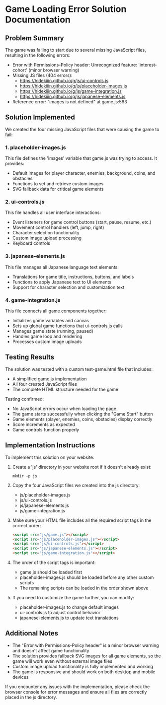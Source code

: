 # Game Loading Error Solution Documentation

## Problem Summary
The game was failing to start due to several missing JavaScript files, resulting in the following errors:
- Error with Permissions-Policy header: Unrecognized feature: 'interest-cohort' (minor browser warning)
- Missing JS files (404 errors):
  - https://hidekiiin.github.io/g/js/ui-controls.js
  - https://hidekiiin.github.io/g/js/placeholder-images.js
  - https://hidekiiin.github.io/g/js/game-integration.js
  - https://hidekiiin.github.io/g/js/japanese-elements.js
- Reference error: "images is not defined" at game.js:563

## Solution Implemented
We created the four missing JavaScript files that were causing the game to fail:

### 1. placeholder-images.js
This file defines the 'images' variable that game.js was trying to access. It provides:
- Default images for player character, enemies, background, coins, and obstacles
- Functions to set and retrieve custom images
- SVG fallback data for critical game elements

### 2. ui-controls.js
This file handles all user interface interactions:
- Event listeners for game control buttons (start, pause, resume, etc.)
- Movement control handlers (left, jump, right)
- Character selection functionality
- Custom image upload processing
- Keyboard controls

### 3. japanese-elements.js
This file manages all Japanese language text elements:
- Translations for game title, instructions, buttons, and labels
- Functions to apply Japanese text to UI elements
- Support for character selection and customization text

### 4. game-integration.js
This file connects all game components together:
- Initializes game variables and canvas
- Sets up global game functions that ui-controls.js calls
- Manages game state (running, paused)
- Handles game loop and rendering
- Processes custom image uploads

## Testing Results
The solution was tested with a custom test-game.html file that includes:
- A simplified game.js implementation
- All four created JavaScript files
- The complete HTML structure needed for the game

Testing confirmed:
- No JavaScript errors occur when loading the page
- The game starts successfully when clicking the "Game Start" button
- Game elements (player, enemies, coins, obstacles) display correctly
- Score increments as expected
- Game controls function properly

## Implementation Instructions

To implement this solution on your website:

1. Create a 'js' directory in your website root if it doesn't already exist:
   ```
   mkdir -p js
   ```

2. Copy the four JavaScript files we created into the js directory:
   - js/placeholder-images.js
   - js/ui-controls.js
   - js/japanese-elements.js
   - js/game-integration.js

3. Make sure your HTML file includes all the required script tags in the correct order:
   ```html
   <script src="js/game.js"></script>
   <script src="js/placeholder-images.js"></script>
   <script src="js/ui-controls.js"></script>        
   <script src="js/japanese-elements.js"></script>
   <script src="js/game-integration.js"></script>
   ```

4. The order of the script tags is important:
   - game.js should be loaded first
   - placeholder-images.js should be loaded before any other custom scripts
   - The remaining scripts can be loaded in the order shown above

5. If you need to customize the game further, you can modify:
   - placeholder-images.js to change default images
   - ui-controls.js to adjust control behavior
   - japanese-elements.js to update text translations

## Additional Notes

- The "Error with Permissions-Policy header" is a minor browser warning and doesn't affect game functionality
- The solution provides fallback SVG images for all game elements, so the game will work even without external image files
- Custom image upload functionality is fully implemented and working
- The game is responsive and should work on both desktop and mobile devices

If you encounter any issues with the implementation, please check the browser console for error messages and ensure all files are correctly placed in the js directory.
